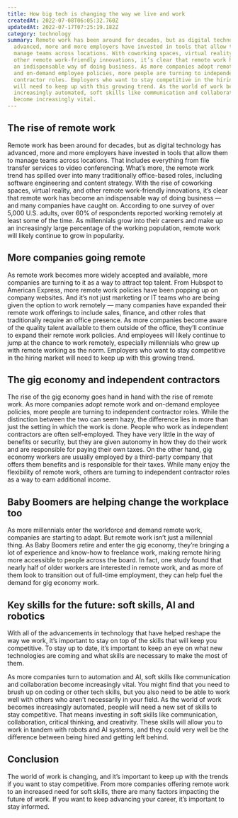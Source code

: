 ```yaml
---
title: How big tech is changing the way we live and work
createdAt: 2022-07-08T06:05:32.760Z
updatedAt: 2022-07-17T07:25:19.182Z
category: technology
summary: Remote work has been around for decades, but as digital technology has
  advanced, more and more employers have invested in tools that allow them to
  manage teams across locations. With coworking spaces, virtual reality, and
  other remote work-friendly innovations, it’s clear that remote work has become
  an indispensable way of doing business. As more companies adopt remote work
  and on-demand employee policies, more people are turning to independent
  contractor roles. Employers who want to stay competitive in the hiring market
  will need to keep up with this growing trend. As the world of work becomes
  increasingly automated, soft skills like communication and collaboration
  become increasingly vital.
---
```


## The rise of remote work

Remote work has been around for decades, but as digital technology has advanced, more and more employers have invested in tools that allow them to manage teams across locations. That includes everything from file transfer services to video conferencing. What’s more, the remote work trend has spilled over into many traditionally office-based roles, including software engineering and content strategy. With the rise of coworking spaces, virtual reality, and other remote work-friendly innovations, it’s clear that remote work has become an indispensable way of doing business — and many companies have caught on. According to one survey of over 5,000 U.S. adults, over 60% of respondents reported working remotely at least some of the time. As millennials grow into their careers and make up an increasingly large percentage of the working population, remote work will likely continue to grow in popularity.

## More companies going remote

As remote work becomes more widely accepted and available, more companies are turning to it as a way to attract top talent. From Hubspot to American Express, more remote work policies have been popping up on company websites. And it’s not just marketing or IT teams who are being given the option to work remotely — many companies have expanded their remote work offerings to include sales, finance, and other roles that traditionally require an office presence.
As more companies become aware of the quality talent available to them outside of the office, they’ll continue to expand their remote work policies. And employees will likely continue to jump at the chance to work remotely, especially millennials who grew up with remote working as the norm. Employers who want to stay competitive in the hiring market will need to keep up with this growing trend.

## The gig economy and independent contractors

The rise of the gig economy goes hand in hand with the rise of remote work. As more companies adopt remote work and on-demand employee policies, more people are turning to independent contractor roles. While the distinction between the two can seem hazy, the difference lies in more than just the setting in which the work is done.
People who work as independent contractors are often self-employed. They have very little in the way of benefits or security, but they are given autonomy in how they do their work and are responsible for paying their own taxes. On the other hand, gig economy workers are usually employed by a third-party company that offers them benefits and is responsible for their taxes.
While many enjoy the flexibility of remote work, others are turning to independent contractor roles as a way to earn additional income.

## Baby Boomers are helping change the workplace too

As more millennials enter the workforce and demand remote work, companies are starting to adapt. But remote work isn’t just a millennial thing. As Baby Boomers retire and enter the gig economy, they’re bringing a lot of experience and know-how to freelance work, making remote hiring more accessible to people across the board. In fact, one study found that nearly half of older workers are interested in remote work, and as more of them look to transition out of full-time employment, they can help fuel the demand for gig economy work.

## Key skills for the future: soft skills, AI and robotics

With all of the advancements in technology that have helped reshape the way we work, it’s important to stay on top of the skills that will keep you competitive. To stay up to date, it’s important to keep an eye on what new technologies are coming and what skills are necessary to make the most of them.

As more companies turn to automation and AI, soft skills like communication and collaboration become increasingly vital. You might find that you need to brush up on coding or other tech skills, but you also need to be able to work well with others who aren’t necessarily in your field.
As the world of work becomes increasingly automated, people will need a new set of skills to stay competitive. That means investing in soft skills like communication, collaboration, critical thinking, and creativity. These skills will allow you to work in tandem with robots and AI systems, and they could very well be the difference between being hired and getting left behind.

## Conclusion

The world of work is changing, and it’s important to keep up with the trends if you want to stay competitive. From more companies offering remote work to an increased need for soft skills, there are many factors impacting the future of work. If you want to keep advancing your career, it’s important to stay informed.
